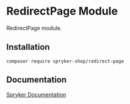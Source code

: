 # RedirectPage Module

RedirectPage module.

## Installation

```
composer require spryker-shop/redirect-page
```

## Documentation

[Spryker Documentation](https://academy.spryker.com)
